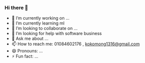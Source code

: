 ### Hi there 👋

- 🔭 I’m currently working on ...
- 🌱 I’m currently learning ml
- 👯 I’m looking to collaborate on ...
- 🤔 I’m looking for help with software business
- 💬 Ask me about ...
- 📫 How to reach me: 01084602176 , kokomong1316@gmail.com
- 😄 Pronouns: ...
- ⚡ Fun fact: ...

